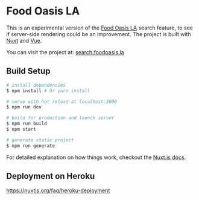 # Food Oasis LA

This is an experimental version of the [Food Oasis LA](https://github.com/foodoasisla/site) search feature, to see if server-side rendering could be an improvement.  The project is built with [Nuxt](https://nuxtjs.org/) and [Vue](Vue.js).

You can visit the project at: [search.foodoasis.la](https://search.foodoasis.la)

## Build Setup

``` bash
# install dependencies
$ npm install # Or yarn install

# serve with hot reload at localhost:3000
$ npm run dev

# build for production and launch server
$ npm run build
$ npm start

# generate static project
$ npm run generate
```

For detailed explanation on how things work, checkout the [Nuxt.js docs](https://github.com/nuxt/nuxt.js).

## Deployment on Heroku

https://nuxtjs.org/faq/heroku-deployment
